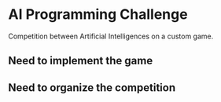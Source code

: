 # AI Programming Challenge

Competition between Artificial Intelligences on a custom game.

## Need to implement the game

## Need to organize the competition
